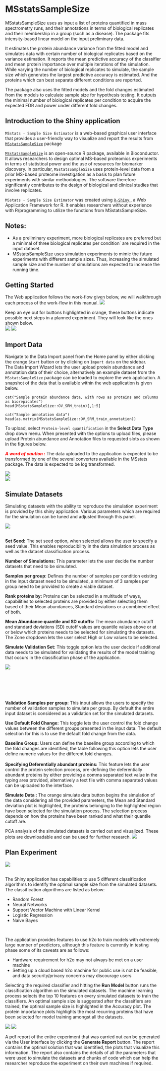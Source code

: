 # MSstatsSampleSize

MSstatsSampleSize uses as input a list of proteins quantified in mass spectrometry runs, and their annotations in terms of biological replicates and their membership in a group (such as a disease). The package fits intensity-based linear model on the input preliminary data. 

It estimates the protein abundance variance from the fitted model and simulates data with certain number of biological replicates based on the variance estimation. It reports the mean predictive accuracy of the classifier and mean protein importance over multiple iterations of the simulation. While varying the number of biological replicates to simulate, the sample size which generates the largest predictive accuracy is estimated. And the proteins which can best separate different conditions are reported.

The package also uses the fitted models and the fold changes estimated from the models to calculate sample size for hypothesis testing. It outputs the minimal number of biological replicates per condition to acquire the expected FDR and power under different fold changes.


## Introduction to the Shiny application
`MSstats - Sample Size Estimator` is a web-based graphical user interface that 
provides a user-friendly way to visualize and report the results from 
<a href = "https://Bioconductor.org/packages/release/bioc/html/MSstatsSampleSize.html" target = "_blank">`MSstatsSampleSize`</a> package

<a href = "https://Bioconductor.org/packages/release/bioc/html/MSstatsSampleSize.html" target = "_blank">`MSstatsSampleSize`</a> is an open-source R package, available in 
Bioconductor. It allows researchers to design optimal MS-based proteomics 
experiments in terms of statistical power and the use of resources for biomarker
discovery. In particular, `MSstatsSampleSize` uses protein-level data from a 
prior MS-based proteome investigation as a basis to plan future experiments with
similar methodologies. The software therefore significantly contributes to the 
design of biological and clinical studies that involve replicates.

`MSstats - Sample Size Estimator` was created using 
<a href = "https://shiny.rstudio.com/" target = "_blank"> `R-Shiny` </a>, a Web 
Application Framework for R. It enables researchers without experience with 
R/programming to utilize the functions from MSstatsSampleSize.

## Notes:
* As a preliminary experiment, more biological replicates are preferred but a 
minimal of three biological replicates per condition` are required in the input
dataset.
* MSstatsSampleSize uses simulation experiments to mimic the future experiments 
with different sample sizes. Thus, increasing the simulated sample size and the 
number of simulations are expected to  increase the running time.


## Getting Started

The Web application follows the work-flow given below, we will walkthrough each
process of the work-flow in this manual.
![](inst/sample_size_estimator/img/shiny-workflow_1.JPG)

Keep an eye out for buttons highlighted in orange, these buttons indicate 
possible next steps in a planned experiment. They will look like the ones shown 
below.  
![](inst/sample_size_estimator/img/start.JPG) ![](inst/sample_size_estimator/img/next_step.JPG)


## Import Data

Navigate to the Data Import panel from the Home panel by either clicking the
orange `Start` button or by clicking on `Import data` on the sidebar.  
The Data Import Wizard lets the user upload protein abundance and annotation
data of their choice, alternatively an example dataset from the `MSstatsSampleSize`
package can be loaded to explore the web application. A snapshot of the data
that is available within the web application is given below.  

```
cat("Sample protein abundance data, with rows as proteins and columns as biorepicates")
head(MSstatsSampleSize::OV_SRM_train)[,1:5]
```

```
cat("Sample annotation data")
head(as.matrix(MSstatsSampleSize::OV_SRM_train_annotation))
```

To upload, select `Protein-level quantification` in the <b>Select Data Type</b>
drop down menu. When presented with the options to upload files, please upload
Protein abundance and Annotation files to requested slots as shown in the figures
below.  

<b style = "color:red"><i>A word of caution :</i></b> The data uploaded to the 
application is expected to be transformed by one of the several converters 
available in the MSstats package. The data is expected to be log transformed.  

![](inst/sample_size_estimator/img/data_types.JPG)
<br>
![](inst/sample_size_estimator/img/data_up.JPG)


## Simulate Datasets  

Simulating datasets with the ability to reproduce the simulation experiment is 
provided by this shiny application. Various parameters which are required for 
the simulation can be tuned and adjusted through this panel.

![](inst/sample_size_estimator/img/sim1.JPG)

<br>
<b>Set Seed:</b> The set seed option, when selected allows the user to specify
a seed value. This enables reproducibility in the data simulation process as 
well as the dataset classification process.  

<b>Number of Simulations:</b> This parameter lets the user decide the number 
datasets that need to be simulated.  

<b>Samples per group:</b> Defines the number of samples per condition existing 
in the input dataset need to be simulated, a minimum of 3 samples per group need
to be provided to create a viable dataset.  

<b>Rank proteins by:</b> Proteins can be selected in a multitude of ways, 
capabilities to selected proteins are provided by either selecting them based of
their Mean abundances, Standard deviations or a combined effect of both.  

<b>Mean Abundance quantile and SD cutoffs:</b> The mean abundance cutoff and 
standard deviations (SD) cutoff values are quantile values above or at or below 
which proteins needs to be selected for simulating the datasets. The Zone 
dropdown lets the user select High or Low values to be selected.  

<b>Simulate Validation Set:</b> This toggle option lets the user decide if 
additional data needs to be simulated for validating the results of the model 
training that occurs in the classification phase of the application.  

![](inst/sample_size_estimator/img/sim2.JPG)

<br>
<br>
<br>
<br>
<br>
<b>Validation Samples per group:</b> This input allows the users to specify the
number of validation samples to simulate per group. By default the entire 
input dataset is considered as a validation set for the simulated datasets.  

<b>Use Default Fold Change:</b> This toggle lets the user control the fold 
change values between the different groups presented in the input data. The 
default selection for this is to use the default fold change from the data.  

<b>Baseline Group:</b>  Users can define the baseline group according to which 
the fold changes are identified, the table following this option lets the user 
define numeric values for the different fold changes.  
<br>
<b>Specifying Deferentially abundant proteins:</b> This feature lets the user 
control the protein selection process, pre-defining the deferentially abundant 
proteins by either providing a comma separated text value in the typing area 
provided, alternatively a text file with comma separated values can be uploaded 
to the interface.

<b>Simulate Data :</b> The orange simulate data button begins the simulation
of the data considering all the provided parameters, the Mean and Standard deviation
plot is highlighted, the proteins belonging to the highlighted region have 
been selected for the simulation process. The selection process depends on how the
proteins have been ranked and what their quantile cutoff are.

PCA analysis of the simulated datasets is carried out and visualized. These 
plots are downloadable and can be used for further research.
![](inst/sample_size_estimator/img/sim9.JPG)


## Plan Experiment

![](inst/sample_size_estimator/img/shiny-6.JPG)

<br>
<div>
The Shiny application has capabilities to use 5 different classification 
algorithms to identify the optimal sample size from the simulated datasets.
The classification algorithms are listed as below:  

<ul>
  <li>Random Forest</li>
  <li>Neural Networks</li>
  <li>Support Vector Machine with Linear Kernel</li>
  <li>Logistic Regression</li>
  <li>Naive Bayes</li>
</ul>
<br>

The application provides features to use h2o to train models with extremely 
large number of predictors, although this feature is currently in testing phase 
some of its caveats are as follows:  

<ul>
  <li>Hardware requirement for h2o may not always be met on a user machine</li>
  <li>Setting up a cloud based h2o machine for public use is not be feasible, 
  and data security/privacy concerns may discourage users</li>
</ul>  

Selecting the required classifier and hitting the <b>Run Model</b> button runs
the classification algorithm on the simulated datasets. The machine learning
process selects the top 10 features on every simulated datasets to train the 
classifiers. An optimal sample size is suggested after the classifiers are trained,
the optimal sample size is highlighted in the Accuracy plot. The protein 
importance plots highlights the most recurring proteins that have been selected
for model training amongst all the datasets.
</div>

![](inst/sample_size_estimator/img/shiny-9.JPG)
![](inst/sample_size_estimator/img/shiny-7.JPG)

A pdf report of the entire experiment that was carried out can be generated via
the User interface by clicking the <b>Generate Report</b> button. The report 
contains the optimal solution that was identified, the plots that visualize this
information. The report also contains the details of all the parameters that 
were used to simulate the datasets and chunks of code which can help the researcher
reproduce the experiment on their own machines if required.

